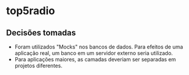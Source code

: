 # top5radio

## Decisões tomadas
- Foram utilizados "Mocks" nos bancos de dados. Para efeitos de uma aplicação real, um banco em um servidor externo seria utilizado.
- Para aplicações maiores, as camadas deveriam ser separadas em projetos diferentes.
